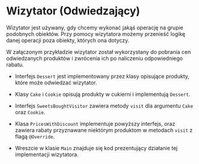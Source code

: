 # Wizytator (Odwiedzający)

Wizytator jest używany, gdy chcemy wykonać jakąś operację na grupie podobnych obiektów. Przy pomocy wizytatora możemy przenieść logikę danej operacji poza obiekty, których ona dotyczy.

W załączonym przykładzie wizytator został wykorzystany do pobrania cen odwiedzanych produktów i zwrócenia ich po naliczeniu odpowiedniego rabatu. 

- Interfejs ```Dessert``` jest implementowany przez klasy opisujące produkty, które może odwiedzać wizytator.


- Klasy ```Cake``` i ```Cookie``` opisują produkty w cukierni i implementują ```Dessert```.


- Interfejs ```SweetsBoughtVisitor``` zawiera metody ```visit``` dla argumentu ```Cake``` oraz ```Cookie```.


- Klasa ```PricesWithDiscount``` implementuje powyższy interfejs, oraz zawiera rabaty przyznawane niektórym produktom w metodach ```visit``` z flagą ```@Override```.


- Wreszcie w klasie ```Main``` znajduje się kod prezentujący działanie tej implementacji wizytatora.